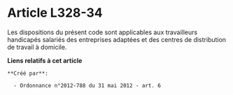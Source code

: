 # Article L328-34

Les dispositions du présent code sont applicables aux travailleurs handicapés salariés des entreprises adaptées et des
centres de distribution de travail à domicile.

**Liens relatifs à cet article**

	**Créé par**:

	  - Ordonnance n°2012-788 du 31 mai 2012 - art. 6
